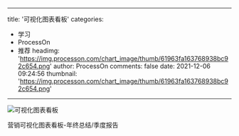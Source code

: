 
---
title: '可视化图表看板'
categories: 
 - 学习
 - ProcessOn
 - 推荐
headimg: 'https://img.processon.com/chart_image/thumb/61963fa163768938bc92c654.png'
author: ProcessOn
comments: false
date: 2021-12-06 09:24:56
thumbnail: 'https://img.processon.com/chart_image/thumb/61963fa163768938bc92c654.png'
---

<div>   
<img class="thumb" alt="可视化图表看板" src="https://img.processon.com/chart_image/thumb/61963fa163768938bc92c654.png" referrerpolicy="no-referrer">
<p>营销可视化图表看板-年终总结/季度报告</p>  
</div>
            